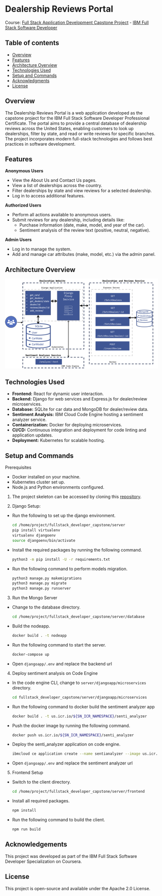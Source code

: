 # Dealership Reviews Portal
  
Course: [Full Stack Application Development Capstone Project](https://www.coursera.org/learn/ibm-cloud-native-full-stack-development-capstone?specialization=ibm-full-stack-cloud-developer) - [IBM Full Stack Software Developer](https://www.coursera.org/professional-certificates/ibm-full-stack-cloud-developer)


## Table of contents

- [Overview](#overview)
- [Features](#features)
- [Architecture Overview](#architecture-overview)
- [Technologies Used](#technologies-used)
- [Setup and Commands](#setup-and-commands)
- [Acknowledgments](#acknowledgments)
- [License](#license)


## Overview
The Dealership Reviews Portal is a web application developed as the capstone project for the IBM Full Stack Software Developer Professional Certificate. The portal aims to provide a central database of dealership reviews across the United States, enabling customers to look up dealerships, filter by state, and read or write reviews for specific branches. The project incorporates modern full-stack technologies and follows best practices in software development.

## Features
**Anonymous Users**
  - View the About Us and Contact Us pages.
  - View a list of dealerships across the country.
  - Filter dealerships by state and view reviews for a selected dealership.
  - Log in to access additional features.

**Authorized Users**
  - Perform all actions available to anonymous users.
  - Submit reviews for any dealership, including details like:
    - Purchase information (date, make, model, and year of the car).
    - Sentiment analysis of the review text (positive, neutral, negative).

**Admin Users**
  - Log in to manage the system.
  - Add and manage car attributes (make, model, etc.) via the admin panel.

## Architecture Overview
![Architecture Overview](./project-architecture.png)

## Technologies Used
- **Frontend:** React for dynamic user interaction.
- **Backend:** Django for web services and Express.js for dealer/review microservices.
- **Database:** SQLite for car data and MongoDB for dealer/review data.
- **Sentiment Analysis:** IBM Cloud Code Engine hosting a sentiment analyzer service.
- **Containerization:** Docker for deploying microservices.
- **CI/CD:** Continuous integration and deployment for code linting and application updates.
- **Deployment:** Kubernetes for scalable hosting.

## Setup and Commands
Prerequisites
  - Docker installed on your machine.
  - Kubernetes cluster set up.
  - Node.js and Python environments configured.

1. The project skeleton can be accessed by cloning this [repository](https://github.com/ibm-developer-skills-network/xrwvm-fullstack_developer_capstone).

2. Django Setup:
  - Run the following to set up the django environment.
    ``` bash
    cd /home/project/fullstack_developer_capstone/server
    pip install virtualenv
    virtualenv djangoenv
    source djangoenv/bin/activate
    ```
  - Install the required packages by running the following command.
    ``` bash
    python3 -m pip install -U -r requirements.txt
    ```
  - Run the following command to perform models migration.
    ``` bash
    python3 manage.py makemigrations
    python3 manage.py migrate
    python3 manage.py runserver
    ```

3. Run the Mongo Server
  - Change to the database directory.
    ``` bash
    cd /home/project/fullstack_developer_capstone/server/database
    ```
  - Build the nodeapp.
    ``` bash
    docker build . -t nodeapp
    ```
  - Run the following command to start the server.
    ``` bash
    docker-compose up
    ```
  - Open `djangoapp/.env` and replace the backend url
  
4. Deploy sentiment analysis on Code Engine
  - In the code engine CLI, change to `server/djangoapp/microservices` directory.
    ``` bash
    cd fullstack_developer_capstone/server/djangoapp/microservices
    ```
  - Run the following command to docker build the sentiment analyzer app
    ``` bash
    docker build . -t us.icr.io/${SN_ICR_NAMESPACE}/senti_analyzer
    ```
  - Push the docker image by running the following command.
    ``` bash
    docker push us.icr.io/${SN_ICR_NAMESPACE}/senti_analyzer
    ```
  - Deploy the senti_analyzer application on code engine.
    ``` bash
    ibmcloud ce application create --name sentianalyzer --image us.icr.io/${SN_ICR_NAMESPACE}/senti_analyzer --registry-secret icr-secret --port 5000
    ```
  - Open `djangoapp/.env` and replace the sentiment analyzer url
    
5. Frontend Setup
  - Switch to the client directory.
    ``` bash
    cd /home/project/fullstack_developer_capstone/server/frontend
    ```
  - Install all required packages.
    ``` bash
    npm install
    ```
  - Run the following command to build the client.
    ``` bash
    npm run build
    ```

## Acknowledgements
This project was developed as part of the IBM Full Stack Software Developer Specialization on Coursera.

## License
This project is open-source and available under the Apache 2.0 License.
